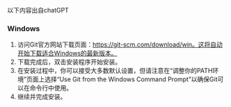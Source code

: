 <span class="notation">以下内容出自chatGPT</span>

### Windows

1. 访问Git官方网站下载页面：https://git-scm.com/download/win。这将自动开始下载适合Windows的最新版本。
2. 下载完成后，双击安装程序开始安装。
3. 在安装过程中，你可以接受大多数默认设置，但请注意在“调整你的PATH环境”页面上选择“Use Git from the Windows Command Prompt”以确保Git可以在命令行中使用。
4. 继续并完成安装。

 